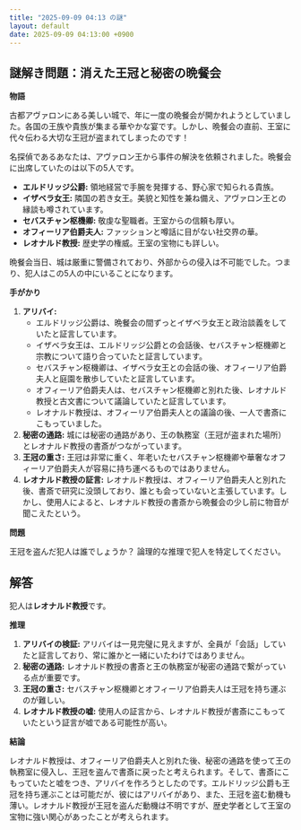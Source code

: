 ```yaml
---
title: "2025-09-09 04:13 の謎"
layout: default
date: 2025-09-09 04:13:00 +0900
---
```

## 謎解き問題：消えた王冠と秘密の晩餐会

**物語**

古都アヴァロンにある美しい城で、年に一度の晩餐会が開かれようとしていました。各国の王族や貴族が集まる華やかな宴です。しかし、晩餐会の直前、王室に代々伝わる大切な王冠が盗まれてしまったのです！

名探偵であるあなたは、アヴァロン王から事件の解決を依頼されました。晩餐会に出席していたのは以下の5人です。

*   **エルドリッジ公爵:** 領地経営で手腕を発揮する、野心家で知られる貴族。
*   **イザベラ女王:** 隣国の若き女王。美貌と知性を兼ね備え、アヴァロン王との縁談も噂されています。
*   **セバスチャン枢機卿:** 敬虔な聖職者。王室からの信頼も厚い。
*   **オフィーリア伯爵夫人:** ファッションと噂話に目がない社交界の華。
*   **レオナルド教授:** 歴史学の権威。王室の宝物にも詳しい。

晩餐会当日、城は厳重に警備されており、外部からの侵入は不可能でした。つまり、犯人はこの5人の中にいることになります。

**手がかり**

1.  **アリバイ:**
    *   エルドリッジ公爵は、晩餐会の間ずっとイザベラ女王と政治談義をしていたと証言しています。
    *   イザベラ女王は、エルドリッジ公爵との会話後、セバスチャン枢機卿と宗教について語り合っていたと証言しています。
    *   セバスチャン枢機卿は、イザベラ女王との会話の後、オフィーリア伯爵夫人と庭園を散歩していたと証言しています。
    *   オフィーリア伯爵夫人は、セバスチャン枢機卿と別れた後、レオナルド教授と古文書について議論していたと証言しています。
    *   レオナルド教授は、オフィーリア伯爵夫人との議論の後、一人で書斎にこもっていました。
2.  **秘密の通路:** 城には秘密の通路があり、王の執務室（王冠が盗まれた場所）とレオナルド教授の書斎がつながっています。
3.  **王冠の重さ:** 王冠は非常に重く、年老いたセバスチャン枢機卿や華奢なオフィーリア伯爵夫人が容易に持ち運べるものではありません。
4.  **レオナルド教授の証言:** レオナルド教授は、オフィーリア伯爵夫人と別れた後、書斎で研究に没頭しており、誰とも会っていないと主張しています。しかし、使用人によると、レオナルド教授の書斎から晩餐会の少し前に物音が聞こえたという。

**問題**

王冠を盗んだ犯人は誰でしょうか？ 論理的な推理で犯人を特定してください。

## 解答

犯人は**レオナルド教授**です。

**推理**

1.  **アリバイの検証:** アリバイは一見完璧に見えますが、全員が「会話」していたと証言しており、常に誰かと一緒にいたわけではありません。
2.  **秘密の通路:** レオナルド教授の書斎と王の執務室が秘密の通路で繋がっている点が重要です。
3.  **王冠の重さ:** セバスチャン枢機卿とオフィーリア伯爵夫人は王冠を持ち運ぶのが難しい。
4.  **レオナルド教授の嘘:** 使用人の証言から、レオナルド教授が書斎にこもっていたという証言が嘘である可能性が高い。

**結論**

レオナルド教授は、オフィーリア伯爵夫人と別れた後、秘密の通路を使って王の執務室に侵入し、王冠を盗んで書斎に戻ったと考えられます。そして、書斎にこもっていたと嘘をつき、アリバイを作ろうとしたのです。エルドリッジ公爵も王冠を持ち運ぶことは可能だが、彼にはアリバイがあり、また、王冠を盗む動機も薄い。レオナルド教授が王冠を盗んだ動機は不明ですが、歴史学者として王室の宝物に強い関心があったことが考えられます。
